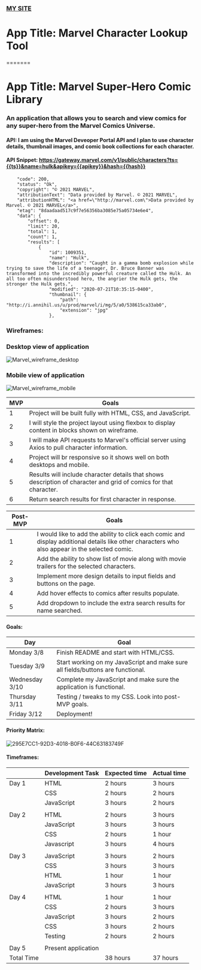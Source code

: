 ### [MY SITE](http://marvel-comics-lookup.surge.sh/)

# App Title: Marvel Character Lookup Tool

=======

# App Title: Marvel Super-Hero Comic Library

### An application that allows you to search and view comics for any super-hero from the Marvel Comics Universe.

#### API: I am using the Marvel Deveoper Portal API and I plan to use character details, thumbnail images, and comic book collections for each character.

#### API Snippet: https://gateway.marvel.com/v1/public/characters?ts={{ts}}&name=hulk&apikey={{apikey}}&hash={{hash}}

```{
    "code": 200,
    "status": "Ok",
    "copyright": "© 2021 MARVEL",
    "attributionText": "Data provided by Marvel. © 2021 MARVEL",
    "attributionHTML": "<a href=\"http://marvel.com\">Data provided by Marvel. © 2021 MARVEL</a>",
    "etag": "8daadaad517c9f7e56356ba3085e75a05734e6e4",
    "data": {
        "offset": 0,
        "limit": 20,
        "total": 1,
        "count": 1,
        "results": [
            {
                "id": 1009351,
                "name": "Hulk",
                "description": "Caught in a gamma bomb explosion while trying to save the life of a teenager, Dr. Bruce Banner was transformed into the incredibly powerful creature called the Hulk. An all too often misunderstood hero, the angrier the Hulk gets, the stronger the Hulk gets.",
                "modified": "2020-07-21T10:35:15-0400",
                "thumbnail": {
                    "path": "http://i.annihil.us/u/prod/marvel/i/mg/5/a0/538615ca33ab0",
                    "extension": "jpg"
                },

```

### Wireframes:

### Desktop view of application

![Marvel_wireframe_desktop](https://media.git.generalassemb.ly/user/34504/files/96e85d80-8003-11eb-9992-e9b4c584dc68)

### Mobile view of application

![Marvel_wireframe_mobile](https://media.git.generalassemb.ly/user/34504/files/99e34e00-8003-11eb-8f0f-ebb2946c7a66)

| MVP | Goals                                                                                                             |
| --- | ----------------------------------------------------------------------------------------------------------------- |
| 1   | Project will be built fully with HTML, CSS, and JavaScript.                                                       |
| 2   | I will style the project layout using flexbox to display content in blocks shown on wireframe.                    |
| 3   | I will make API requests to Marvel's official server using Axios to pull character information.                   |
| 4   | Project will br responsive so it shows well on both desktops and mobile.                                          |
| 5   | Results will include character details that shows description of character and grid of comics for that character. |
| 6   | Return search results for first character in response.                                                            |

| Post-MVP | Goals                                                                                                                                           |
| -------- | ----------------------------------------------------------------------------------------------------------------------------------------------- |
| 1        | I would like to add the ability to click each comic and display additional details like other characters who also appear in the selected comic. |
| 2        | Add the ability to show list of movie along with movie trailers for the selected characters.                                                    |
| 3        | Implement more design details to input fields and buttons on the page.                                                                          |
| 4        | Add hover effects to comics after results populate.                                                                                             |
| 5        | Add dropdown to include the extra search results for name searched.                                                                             |

#### Goals:

| Day            | Goal                                                                            |
| -------------- | ------------------------------------------------------------------------------- |
| Monday 3/8     | Finish README and start with HTML/CSS.                                          |
| Tuesday 3/9    | Start working on my JavaScript and make sure all fields/buttons are functional. |
| Wednesday 3/10 | Complete my JavaScript and make sure the application is functional.             |
| Thursday 3/11  | Testing / tweaks to my CSS. Look into post-MVP goals.                           |
| Friday 3/12    | Deployment!                                                                     |

#### Priority Matrix:

![295E7CC1-92D3-4018-B0F6-44C63183749F](https://media.git.generalassemb.ly/user/34504/files/1df00280-8011-11eb-8955-9a0fcc1ab315)

#### Timeframes:

|            | Development Task    | Expected time | Actual time |
| ---------- | ------------------- | ------------- | ----------- |
| Day 1      | HTML                | 2 hours       | 3 hours     |
|            | CSS                 | 2 hours       | 2 hours     |
|            | JavaScript          | 3 hours       | 2 hours     |
|            |                     |               |             |
| Day 2      | HTML                | 2 hours       | 3 hours     |
|            | JavaScript          | 3 hours       | 3 hours     |
|            | CSS                 | 2 hours       | 1 hour      |
|            | Javascript          | 3 hours       | 4 hours     |
|            |                     |               |             |
| Day 3      | JavaScript          | 3 hours       | 2 hours     |
|            | CSS                 | 3 hours       | 3 hours     |
|            | HTML                | 1 hour        | 1 hour      |
|            | JavaScript          | 3 hours       | 3 hours     |
|            |                     |               |             |
| Day 4      | HTML                | 1 hour        | 1 hour      |
|            | CSS                 | 2 hours       | 3 hours     |
|            | JavaScript          | 3 hours       | 2 hours     |
|            | CSS                 | 3 hours       | 2 hours     |
|            | Testing             | 2 hours       | 2 hours     |
|            |                     |               |             |
| Day 5      | Present application |               |             |
| Total Time |                     | 38 hours      | 37 hours    |

